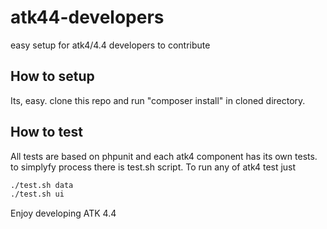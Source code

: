 # atk44-developers
easy setup for atk4/4.4 developers to contribute

## How to setup
Its, easy. clone this repo and run "composer install" in cloned directory. 

## How to test
All tests are based on phpunit and each atk4 component has its own tests. to simplyfy process
there is test.sh script. To run any of atk4 test just 

```bash
./test.sh data
./test.sh ui
```
Enjoy developing ATK 4.4
